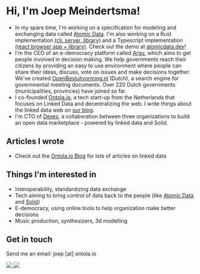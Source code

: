 # Hi, I'm Joep Meindertsma!

- In my spare time, I'm working on a specification for modeling and exchanging data called [Atomic Data](https://docs.atomicdata.dev). I'm also working on a Rust implementation [(cli, server, library)](https://github.com/joepio/atomic) and a Typescript implementation [(react browser app + library)](https://github.com/joepio/atomic-data-browser). Check out the demo at [atomicdata.dev](https://atomicdata.dev/)!
- I'm the CEO of an e-democracy platform called [Argu](https://argu.co), which aims to get people involved in decision making. We help governments reach their citizens by providing an easy to use environment where people can share their ideas, discuss, vote on issues and make decisions together. We've created [OpenBesluitvorming.nl](openbesluitvorming.nl/) (Dutch), a search engine for governmental meeting documents. Over 220 Dutch governments (municipalities, provinces) have joined so far.
- I co-founded [Ontola.io](https://ontola.io), a tech start-up from the Netherlands that focuses on Linked Data and decentralizing the web. I write things about the linked data web on [our blog](https://ontola.io/blog).
- I'm CTO of [Dexes](https://dexes.nl), a collaboration between three organizations to build an open data marketplace - powered by linked data and Solid.

## Articles I wrote

- Check out the [Ontola.io Blog](https://ontola.io/blog) for lots of articles on linked data

## Things I'm interested in

- Interoperability, standardizing data exchange
- Tech aiming to bring control of data back to the people (like [Atomic Data](https://atomicdata.dev/) and [Solid](https://solidproject.org/))
- E-democracy, using online tools to help organization make better decisions
- Music production, synthesizers, 3d modelling

## Get in touch

Send me an email: joep [at] ontola.io 

<a href="https://github.com/joepio">
  <img align="top" src="https://github-readme-stats.vercel.app/api?username=joepio&count_private=true&show_icons=true&include_all_commits=true" />
</a>
<a href="https://github.com/joepio">
  <img align="top" src="https://github-readme-stats.vercel.app/api/top-langs/?username=joepio&layout=compact" />
</a>
